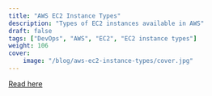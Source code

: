 ```yaml
---
title: "AWS EC2 Instance Types"
description: "Types of EC2 instances available in AWS"
draft: false
tags: ["DevOps", "AWS", "EC2", "EC2 instance types"]
weight: 106
cover:
    image: "/blog/aws-ec2-instance-types/cover.jpg"
---
```


[Read here](https://codebabel.com/aws-ec2-instance-types/)